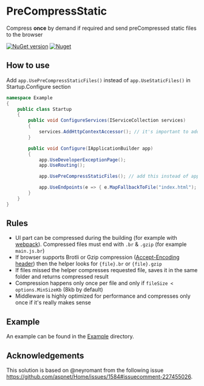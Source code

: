 # PreCompressStatic

Compress **once** by demand if required and send preCompressed static files to the browser

[![NuGet version](https://badge.fury.io/nu/PreCompressStatic.svg)](https://www.nuget.org/packages/PreCompressStatic)
[![Nuget](https://img.shields.io/nuget/dt/PreCompressStatic)](https://www.nuget.org/packages/PreCompressStatic)

## How to use

Add `app.UsePreCompressStaticFiles()` instead of `app.UseStaticFiles()` in Startup.Configure section

```c#
namespace Example
{
    public class Startup
    {
        public void ConfigureServices(IServiceCollection services)
        {
            services.AddHttpContextAccessor(); // it's important to add
        }

        public void Configure(IApplicationBuilder app)
        {
            app.UseDeveloperExceptionPage();
            app.UseRouting();

            app.UsePreCompressStaticFiles(); // add this instead of app.UseStaticFiles();

            app.UseEndpoints(e => { e.MapFallbackToFile("index.html"); });
        }
    }
}
```

## Rules

- UI part can be compressed during the building (for example with [webpack](https://webpack.js.org/)). Compressed files must end with `.br` & `.gzip` (for example `main.js.br`)
- If browser supports Brotli or Gzip compression ([Accept-Encoding header](https://developer.mozilla.org/en-US/docs/Web/HTTP/Headers/Accept-Encoding)) then the helper looks for `{file}.br` or `{file}.gzip`
- If files missed the helper compresses requested file, saves it in the same folder and returns compressed result
- Compression happens only once per file and only if `fileSize < options.MinSizeKb` (8kb by default)
- Middleware is highly optimized for performance and compresses only once if it's really makes sense

## Example

An example can be found in the [Example](https://github.com/Yegorich555/PreCompressStatic/tree/master/Example) directory.

## Acknowledgements

This solution is based on @neyromant from the following issue <https://github.com/aspnet/Home/issues/1584#issuecomment-227455026>.
